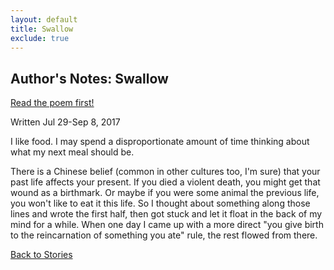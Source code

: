 ```yaml
---
layout: default
title: Swallow
exclude: true
---
```


Author's Notes: Swallow
-------

<a href="https://uncannymagazine.com/article/swallow/" target="_blank">Read the poem first!</a>

Written Jul 29-Sep 8, 2017


I like food. I may spend a disproportionate amount of time thinking about what my next meal should be.

There is a Chinese belief (common in other cultures too, I'm sure) that your past life affects your present. If you died a violent death, you might get that wound as a birthmark. Or maybe if you were some animal the previous life, you won't like to eat it this life. So I thought about something along those lines and wrote the first half, then got stuck and let it float in the back of my mind for a while. When one day I came up with a more direct "you give birth to the reincarnation of something you ate" rule, the rest flowed from there.

[Back to Stories](/stories.html)